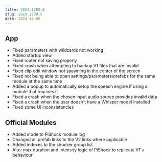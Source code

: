 ```yaml
---
title: 2024.1209.0
slug: 2024.1209.0
date: 2024-12-09
---
```


## App
- Fixed parameters with wildcards not working
- Added startup view
- Fixed router not saving properly
- Fixed crash when attempting to backup V1 files that are invalid
- Fixed clip edit window not spawning in the center of the screen
- Fixed not being able to open settings/parameters/prefabs for the same module at the same time
- Added a popup to automatically setup the speech engine if using a module that requires it
- Fixed a crash when the chosen input audio source provides invalid data
- Fixed a crash when the user doesn't have a Whisper model installed
- Fixed some UI inconsistencies

## Official Modules
- Added mode to PiShock module log
- Changed all prefab links to the V2 links where applicable
- Added indexes to the shocker group list
- Alter max duration and intensity logic of PiShock to replicate V1's behaviour